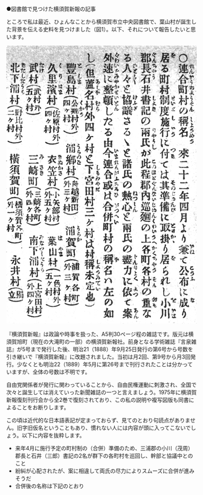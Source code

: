 ●図書館で見つけた横須賀新報の記事

ところで私は最近、ひょんなことから横須賀市立中央図書館で、葉山村が誕生した背景を伝える史料を見つけました（図1）。以下、それについて報告したいと思います。

![図1『横須賀新報』第7号、p.17、1888年10月10日、横須賀新報社](/横須賀新報18881010c.png)

『横須賀新報』は政論や時事を扱った、A5判30ページ程の雑誌です。版元は横須賀旭町（現在の大滝町の一部）の横須賀新報社。前身となる学術雑誌『言泉雑誌』が5号まで発行した後、明治21（1888）年9月25日発行の第6号から号数を引き継いで『横須賀新報』に改題されました。当初は月2回、第9号から月3回発行。少なくとも明治22（1889）年5月に第26号まで刊行されたことは分かっていますが、全体の号数は不明です。

自由党関係者が発行に関わっていることから、自由民権運動に刺激され、全国で次々と誕生しては消えていった新聞雑誌の一つと言えましょう。1975年に横須賀新報復刻刊行会から全2巻で復刻されており、この私の説明や複写図版も同書によることをお断りします。



この頃は近代的な日本語表記が定まっておらず、見てのとおり句読点がありません。旧字旧仮名ということもあり、慣れない人には内容が頭に入ってこないでしょう。以下に内容を抜粋します。

- 来年4月に施行予定の町村制の（合併）準備のため、三浦郡の小川（茂周）郡長と石井（三郎）書記の2名が群下の各町村を巡回し、幹部と協議中とのこと
- 紛糾が心配されたが、案に相違して両氏の尽力によりスムーズに合併が進みそうだ
- 合併後の名称は下記のとおり
